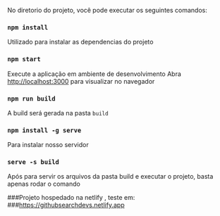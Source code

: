 No diretorio do projeto, você pode executar os seguintes comandos:

### `npm install`
Utilizado para instalar as dependencias do projeto 

### `npm start`
Execute a aplicação em ambiente de desenvolvimento 
Abra [http://localhost:3000](http://localhost:3000) para visualizar no navegador

### `npm run build`
A build será gerada na pasta `build` 

### `npm install -g serve`
Para instalar nosso servidor

### `serve -s build`
Após para servir os arquivos da pasta build e executar o projeto, basta apenas rodar o comando 

###Projeto hospedado na netlify , teste em: 
###https://githubsearchdevs.netlify.app



